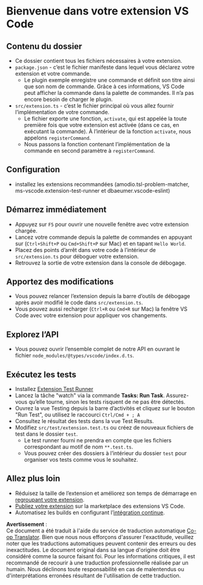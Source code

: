 <!--
CO_OP_TRANSLATOR_METADATA:
{
  "original_hash": "62b2632720dd39ef391d6b60b9b4bfb8",
  "translation_date": "2025-05-07T15:25:14+00:00",
  "source_file": "code/09.UpdateSamples/Aug/vscode/phiext/vsc-extension-quickstart.md",
  "language_code": "fr"
}
-->
# Bienvenue dans votre extension VS Code

## Contenu du dossier

* Ce dossier contient tous les fichiers nécessaires à votre extension.
* `package.json` - c’est le fichier manifeste dans lequel vous déclarez votre extension et votre commande.
  * Le plugin exemple enregistre une commande et définit son titre ainsi que son nom de commande. Grâce à ces informations, VS Code peut afficher la commande dans la palette de commandes. Il n’a pas encore besoin de charger le plugin.
* `src/extension.ts` - c’est le fichier principal où vous allez fournir l’implémentation de votre commande.
  * Le fichier exporte une fonction, `activate`, qui est appelée la toute première fois que votre extension est activée (dans ce cas, en exécutant la commande). À l’intérieur de la fonction `activate`, nous appelons `registerCommand`.
  * Nous passons la fonction contenant l’implémentation de la commande en second paramètre à `registerCommand`.

## Configuration

* installez les extensions recommandées (amodio.tsl-problem-matcher, ms-vscode.extension-test-runner et dbaeumer.vscode-eslint)

## Démarrez immédiatement

* Appuyez sur `F5` pour ouvrir une nouvelle fenêtre avec votre extension chargée.
* Lancez votre commande depuis la palette de commandes en appuyant sur (`Ctrl+Shift+P` ou `Cmd+Shift+P` sur Mac) et en tapant `Hello World`.
* Placez des points d’arrêt dans votre code à l’intérieur de `src/extension.ts` pour déboguer votre extension.
* Retrouvez la sortie de votre extension dans la console de débogage.

## Apportez des modifications

* Vous pouvez relancer l’extension depuis la barre d’outils de débogage après avoir modifié le code dans `src/extension.ts`.
* Vous pouvez aussi recharger (`Ctrl+R` ou `Cmd+R` sur Mac) la fenêtre VS Code avec votre extension pour appliquer vos changements.

## Explorez l’API

* Vous pouvez ouvrir l’ensemble complet de notre API en ouvrant le fichier `node_modules/@types/vscode/index.d.ts`.

## Exécutez les tests

* Installez [Extension Test Runner](https://marketplace.visualstudio.com/items?itemName=ms-vscode.extension-test-runner)
* Lancez la tâche "watch" via la commande **Tasks: Run Task**. Assurez-vous qu’elle tourne, sinon les tests risquent de ne pas être détectés.
* Ouvrez la vue Testing depuis la barre d’activités et cliquez sur le bouton "Run Test", ou utilisez le raccourci `Ctrl/Cmd + ; A`
* Consultez le résultat des tests dans la vue Test Results.
* Modifiez `src/test/extension.test.ts` ou créez de nouveaux fichiers de test dans le dossier `test`.
  * Le test runner fourni ne prendra en compte que les fichiers correspondant au motif de nom `**.test.ts`.
  * Vous pouvez créer des dossiers à l’intérieur du dossier `test` pour organiser vos tests comme vous le souhaitez.

## Allez plus loin

* Réduisez la taille de l’extension et améliorez son temps de démarrage en [regroupant votre extension](https://code.visualstudio.com/api/working-with-extensions/bundling-extension).
* [Publiez votre extension](https://code.visualstudio.com/api/working-with-extensions/publishing-extension) sur la marketplace des extensions VS Code.
* Automatisez les builds en configurant l’[intégration continue](https://code.visualstudio.com/api/working-with-extensions/continuous-integration).

**Avertissement** :  
Ce document a été traduit à l'aide du service de traduction automatique [Co-op Translator](https://github.com/Azure/co-op-translator). Bien que nous nous efforçons d'assurer l'exactitude, veuillez noter que les traductions automatiques peuvent contenir des erreurs ou des inexactitudes. Le document original dans sa langue d'origine doit être considéré comme la source faisant foi. Pour les informations critiques, il est recommandé de recourir à une traduction professionnelle réalisée par un humain. Nous déclinons toute responsabilité en cas de malentendus ou d'interprétations erronées résultant de l'utilisation de cette traduction.